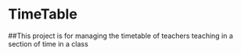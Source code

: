 # TimeTable
##This project is for managing the timetable of teachers teaching in a section of time in a class
